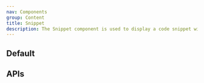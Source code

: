 ```yaml
---
nav: Components
group: Content
title: Snippet
description: The Snippet component is used to display a code snippet with syntax highlighting. It can be customized with a symbol before the content and a language for syntax highlighting. The component is also copyable with a CopyButton included by default.
---
```


## Default

<code src="./demos/index.tsx" nopadding></code>

## APIs

<API></API>
